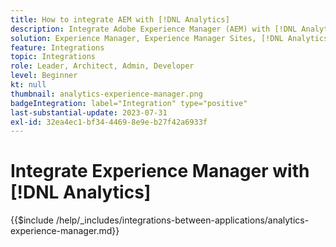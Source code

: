 ```yaml
---
title: How to integrate AEM with [!DNL Analytics]
description: Integrate Adobe Experience Manager (AEM) with [!DNL Analytics] to track and analyze user behavior on your website.
solution: Experience Manager, Experience Manager Sites, [!DNL Analytics]
feature: Integrations
topic: Integrations
role: Leader, Architect, Admin, Developer
level: Beginner
kt: null
thumbnail: analytics-experience-manager.png
badgeIntegration: label="Integration" type="positive"
last-substantial-update: 2023-07-31
exl-id: 32ea4ec1-bf34-4469-8e9e-b27f42a6933f
---
```

# Integrate Experience Manager with [!DNL Analytics]

{{$include /help/_includes/integrations-between-applications/analytics-experience-manager.md}}
